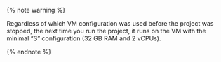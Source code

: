 {% note warning %}

Regardless of which VM configuration was used before the project was stopped, the next time you run the project, it runs on the VM with the minimal <q>S</q> configuration (32 GB RAM and 2 vCPUs).

{% endnote %}

